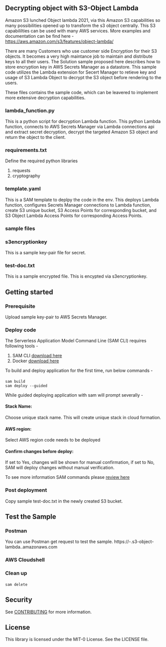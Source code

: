 ## Decrypting object with S3-Object Lambda
Amazon S3 lunched Object lambda 2021, via this Amazon S3 capabilities so many possibilities opened up to transform the s3 object centrally. This S3 capabililties can be used with many AWS services. More examples and documentation can be find here - https://aws.amazon.com/s3/features/object-lambda/

There are many Customers who use customer side Encryption for their S3 objects. It becomes a very high maintance job to maintain and distribute keys to all their users. The Solution sample proposed here describes how to store encryption key in AWS Secrets Manager as a datastore. This sample code utilizes the Lambda extension for Secert Manager to retieve key and usage of S3 Lambda Object to decrypt the S3 object before rendering to the users.

These files contains the sample code, which can be leavered to implement more extensive decryption capabilities.

### lambda_function.py
This is a python script for decryption Lambda function. This python Lambda function, connects to AWS Secrets Manager via Lambda connections api and extract secret decryption, decrypt the targeted Amazon S3 object and return the object to the client.

### requirements.txt
Define the required python libraries
  1. requests
  2. cryptography

### template.yaml
This is a SAM template to deplpy the code in the env. This deploys Lambda function, configures Secrets Manager connections to Lambda function, create S3 unique bucket, S3 Access Points for corresponding bucket, and S3 Object Lambda Access Points for corresponding Access Points.

### sample files
### s3encryptionkey
This is a sample key-pair file for secret. 
### test-doc.txt
This is a sample encrypted file. This is encypted via s3encryptionkey.

## Getting started
### Prerequisite
Upload sample key-pair to AWS Secrets Manager.
### Deploy code
The Serverless Application Model Command Line (SAM CLI) requires following tools -
  1. SAM CLI [download here](https://docs.aws.amazon.com/serverless-application-model/latest/developerguide/install-sam-cli.html)
  2. Docker [download here](https://hub.docker.com/search/?offering=community&q=)

To build and deploy application for the first time, run below commands - 
  #### 
    sam build
    sam deploy --guided

While guided deploying application with sam will prompt severally - 
  #### Stack Name: 
  Choose unique stack name. This will create unique stack in cloud formation.
  #### AWS region: 
  Select AWS region code needs to be deployed
  #### Confirm changes before deploy:
  If set to Yes, changes will be shown for manual confirmation, if set to No, SAM will deploy changes without manual verification.
  
  To see more information SAM commands please [review here](https://docs.aws.amazon.com/serverless-application-model/latest/developerguide/sam-cli-command-reference-sam-deploy.html)
### Post deployment
Copy sample test-doc.txt in the newly created S3 bucket.

## Test the Sample
### Postman
You can use Postman get request to test the sample. https://<AccessPointName>-<AccountId>.s3-object-lambda.<Region>.amazonaws.com
### AWS Cloudshell
  
### Clean up
  ####
    sam delete

## Security

See [CONTRIBUTING](CONTRIBUTING.md#security-issue-notifications) for more information.

## License

This library is licensed under the MIT-0 License. See the LICENSE file.


